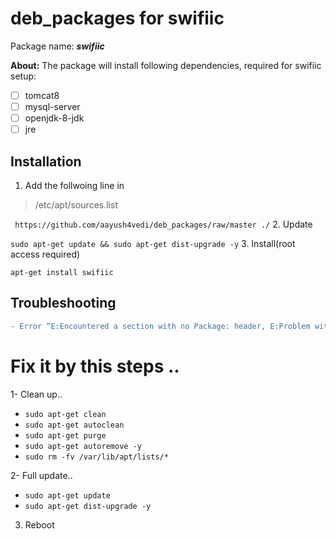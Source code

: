 # deb_packages for swifiic
  Package name: ***swifiic***
  
  **About:** The package will install following dependencies, required for swifiic setup:
  - [ ] tomcat8
  - [ ] mysql-server
  - [ ] openjdk-8-jdk
  - [ ] jre
 
## Installation
  1. Add the follwoing line in  
  > /etc/apt/sources.list 
  
  ``` https://github.com/aayush4vedi/deb_packages/raw/master ./```
  2. Update
  
  ``` sudo apt-get update && sudo apt-get dist-upgrade -y ```
  3. Install(root access required)
  
  ``` apt-get install swifiic ```


## Troubleshooting
```diff
- Error “E:Encountered a section with no Package: header, E:Problem with MergeList …….” 
```

 # Fix it by this steps ..  
1- Clean up..
  * ```sudo apt-get clean ```
  * ```sudo apt-get autoclean ```
  * ```sudo apt-get purge ```
  * ```sudo apt-get autoremove -y```
  * ```sudo rm -fv /var/lib/apt/lists/* ```

2- Full update..
  * ``` sudo apt-get update ```
  * ``` sudo apt-get dist-upgrade -y ```

3. Reboot 
